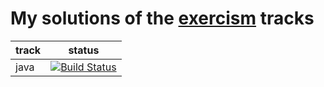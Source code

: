# My solutions of the [exercism](https://exercism.io/) tracks

| track | status |
|-------|--------|
| java  | [![Build Status](https://travis-ci.com/uzilan/exercism-solutions-java.svg?branch=master)](https://travis-ci.com/uzilan/exercism-solutions-java)|
